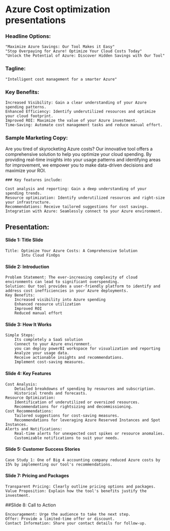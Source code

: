 # Azure Cost optimization presentations


### Headline Options:

    "Maximize Azure Savings: Our Tool Makes it Easy"
    "Stop Overpaying for Azure! Optimize Your Cloud Costs Today"
    "Unlock the Potential of Azure: Discover Hidden Savings with Our Tool"

### Tagline:

    "Intelligent cost management for a smarter Azure"

### Key Benefits:

    Increased Visibility: Gain a clear understanding of your Azure spending patterns.
    Enhanced Efficiency: Identify underutilized resources and optimize your cloud footprint.
    Improved ROI: Maximize the value of your Azure investment.
    Time-Saving: Automate cost management tasks and reduce manual effort.


### Sample Marketing Copy:

Are you tired of skyrocketing Azure costs? Our innovative tool offers a comprehensive solution to help you optimize your cloud spending. By providing real-time insights into your usage patterns and identifying areas for improvement, we empower you to make data-driven decisions and maximize your ROI.

    ### Key features include:

    Cost analysis and reporting: Gain a deep understanding of your spending trends.
    Resource optimization: Identify underutilized resources and right-size your infrastructure.
    Recommendations: Receive tailored suggestions for cost savings.
    Integration with Azure: Seamlessly connect to your Azure environment.

## Presentation:

#### Slide 1: Title Slide

    Title: Optimize Your Azure Costs: A Comprehensive Solution
           Intu Cloud FinOps
           
#### Slide 2: Introduction

    Problem Statement: The ever-increasing complexity of cloud environments can lead to significant overspending.
    Solution: Our tool provides a user-friendly platform to identify and address cost inefficiencies in your Azure deployments.
    Key Benefits:
        Increased visibility into Azure spending
        Enhanced resource utilization
        Improved ROI
        Reduced manual effort

#### Slide 3: How It Works

    Simple Steps:
        Its completely a SaaS solution 
        Connect to your Azure environment.
        you can deploy powerBI workspace for visualization and reporting    
        Analyze your usage data.
        Receive actionable insights and recommendations.
        Implement cost-saving measures.

#### Slide 4: Key Features

    Cost Analysis:
        Detailed breakdowns of spending by resources and subscription.
        Historical trends and forecasts.
    Resource Optimization:
        Identification of underutilized or oversized resources.
        Recommendations for rightsizing and decommissioning.
    Cost Recommendations:
        Tailored suggestions for cost-saving measures.
        Recommendations for leveraging Azure Reserved Instances and Spot Instances.
    Alerts and Notifications:
        Real-time alerts for unexpected cost spikes or resource anomalies.
        Customizable notifications to suit your needs.

#### Slide 5: Customer Success Stories

    Case Study 1: One of Big 4 accounting company reduced Azure costs by 15% by implementing our tool's recommendations.

#### Slide 7: Pricing and Packages

    Transparent Pricing: Clearly outline pricing options and packages.
    Value Proposition: Explain how the tool's benefits justify the investment.

##Slide 8: Call to Action

    Encouragement: Urge the audience to take the next step.
    Offer: Provide a limited-time offer or discount.
    Contact Information: Share your contact details for follow-up.
